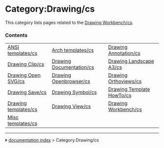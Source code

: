# Category:Drawing/cs
This category lists pages related to the [Drawing Workbench/cs](Drawing_Workbench/cs.md).

### Contents

|     |     |     |
| --- | --- | --- |
| [ANSI templates/cs](ANSI_templates/cs.md) | [Arch templates/cs](Arch_templates/cs.md) | [Drawing Annotation/cs](Drawing_Annotation/cs.md) |
| [Drawing Clip/cs](Drawing_Clip/cs.md) | [Drawing Documentation/cs](Drawing_Documentation/cs.md) | [Drawing Landscape A3/cs](Drawing_Landscape_A3/cs.md) |
| [Drawing Open SVG/cs](Drawing_Open_SVG/cs.md) | [Drawing Openbrowser/cs](Drawing_Openbrowser/cs.md) | [Drawing Orthoviews/cs](Drawing_Orthoviews/cs.md) |
| [Drawing Save/cs](Drawing_Save/cs.md) | [Drawing Symbol/cs](Drawing_Symbol/cs.md) | [Drawing Template HowTo/cs](Drawing_Template_HowTo/cs.md) |
| [Drawing templates/cs](Drawing_templates/cs.md) | [Drawing View/cs](Drawing_View/cs.md) | [Drawing Workbench/cs](Drawing_Workbench/cs.md) |
| [Misc templates/cs](Misc_templates/cs.md) |



---
⏵ [documentation index](../README.md) > Category:Drawing/cs
